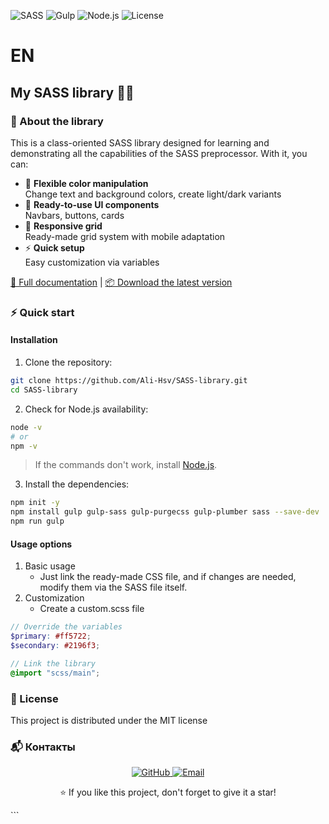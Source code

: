 ![SASS](https://img.shields.io/badge/SASS-hotpink.svg?style=for-the-badge&logo=SASS&logoColor=white)
![Gulp](https://img.shields.io/badge/Gulp-CF4647?style=for-the-badge&logo=gulp&logoColor=white)
![Node.js](https://img.shields.io/badge/Node.js-339933?style=for-the-badge&logo=nodedotjs&logoColor=white)
![License](https://img.shields.io/badge/License-MIT-blue.svg?style=for-the-badge)
# EN 
## My SASS library 🎨✨

### 🌟 About the library

This is a class-oriented SASS library designed for learning and demonstrating all the capabilities of the SASS preprocessor. With it, you can:

- 🎨 **Flexible color manipulation**  
  Change text and background colors, create light/dark variants
- 🧩 **Ready-to-use UI components**  
  Navbars, buttons, cards
- 📱 **Responsive grid**  
  Ready-made grid system with mobile adaptation
- ⚡ **Quick setup**  
  Easy customization via variables

[🚀 Full documentation](#) | [📦 Download the latest version](https://github.com/Ali-Hsv/SASS-library/archive/refs/heads/main.zip)

### ⚡ Quick start

#### Installation

1. Clone the repository:
```bash
git clone https://github.com/Ali-Hsv/SASS-library.git
cd SASS-library
```
2. Check for Node.js availability:
```bash
node -v
# or
npm -v
```

> If the commands don't work, install [Node.js](https://nodejs.org/en).

3. Install the dependencies:
```bash
npm init -y
npm install gulp gulp-sass gulp-purgecss gulp-plumber sass --save-dev
npm run gulp
```

#### Usage options

1. Basic usage
   - Just link the ready-made CSS file, and if changes are needed, modify them via the SASS file itself.
2. Customization
   - Create a custom.scss file
```scss
// Override the variables
$primary: #ff5722;
$secondary: #2196f3;

// Link the library
@import "scss/main";
```
### 📜 License
This project is distributed under the MIT license

### 📬 Контакты
<div align="center"> <a href="https://github.com/Ali-Hsv"> <img src="https://img.shields.io/badge/GitHub-181717?style=for-the-badge&logo=github&logoColor=white" alt="GitHub"> </a> <a href="mailto:ur@email.com"> <img src="https://img.shields.io/badge/Email-D14836?style=for-the-badge&logo=gmail&logoColor=white" alt="Email"> </a> </div>

<div align="center"> <p>⭐ If you like this project, don't forget to give it a star!</p> </div> ```
